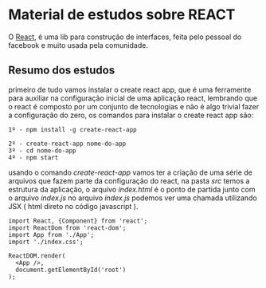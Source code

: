 # Material de estudos sobre REACT

O [React](https://facebook.github.io/react/), é uma lib para construção de interfaces, feita pelo pessoal do facebook e muito usada pela comunidade.

## Resumo dos estudos

primeiro de tudo vamos instalar o create react app, que é uma ferramente para auxiliar na configuração inicial de uma aplicação react, lembrando que o react é composto por um conjunto de tecnologias e não é algo trivial fazer a configuração do zero, os comandos para instalar o create react app são:
````
1º - npm install -g create-react-app

2º - create-react-app nome-do-app
3º - cd nome-do-app
4º - npm start
````
usando o comando *create-react-app* vamos ter a criação de uma série de arquivos que fazem parte da configuração do react, na pasta *src* temos a estrutura da aplicação, o arquivo *index.html* é o ponto de partida junto com o arquivo *index.js* no arquivo *index.js* podemos ver uma chamada utilizando JSX ( html direto no código javascript ).
````
import React, {Component} from 'react';
import ReactDom from 'react-dom';
import App from './App';
import './index.css';

ReactDOM.render(
  <App />,
  document.getElementById('root')
);
````
